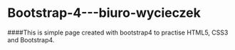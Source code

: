 # Bootstrap-4---biuro-wycieczek
####This is simple page created with bootstrap4 to practise HTML5, CSS3 and Bootstrap4.


